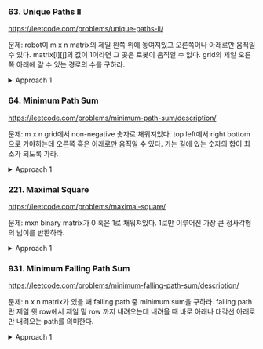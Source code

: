 

### 63. Unique Paths II

https://leetcode.com/problems/unique-paths-ii/

문제: robot이 m x n matrix의 제일 왼쪽 위에 놓여져있고 오른쪽이나 아래로만 움직일 수 있다. matrix[i][j]의 값이 1이라면 그 곳은 로봇이 움직일 수 없다. grid의 제일 오른쪽 아래에 갈 수 있는 경로의 수를 구하라.



<details><summary>Approach 1</summary>

```
dp(i, j): Number of the unique paths from (0, 0) to (i, j)
dp(i, j) is 
- 0 if (i, j) is out of the grid
- 0 if (i, j) is an obstacle
- 1 if (i, j) is the top-left corner
- dp(i-1, j) + dp(i, j-1) otherwise
```


top down

```python
    def uniquePathsWithObstacles(self, obstacleGrid: List[List[int]]) -> int:
        m, n = len(obstacleGrid), len(obstacleGrid[0])
        if  obstacleGrid[0][0] == 1:  # 이 부분을 빠뜨리지 말자. 답도 틀리고 수행 시간도 길어진다.
            return 0

        @lru_cache(maxsize=None)
        def getPathHelper(i, j):
            if i == 0 and j == 0:
                return 1
            if not (0 <= i < m and 0 <= j < n):
                return 0
            if obstacleGrid[i][j] == 1:
                return 0
            return getPathHelper(i-1, j) + getPathHelper(i, j-1)
        return getPathHelper(m-1, n-1)
```

bottom up

```python
    def uniquePathsWithObstacles(self, obstacleGrid: List[List[int]]) -> int:
        m, n = len(obstacleGrid), len(obstacleGrid[0])
        if  obstacleGrid[0][0] == 1:  # 이 부분을 빠뜨리지 말자. 답도 틀리고 수행 시간도 길어진다.
            return 0

        prev_row = [0] * n
        prev_row[0] = 1

        for i in range(m):
            cur_row = [0] * n
            for j in range(n):
                if obstacleGrid[i][j] == 1:
                    cur_row[j] = 0
                    continue
                cur_row[j] = cur_row[j-1] + prev_row[j]
            prev_row = cur_row
        
        return prev_row[n-1]
```

</details>









### 64. Minimum Path Sum

https://leetcode.com/problems/minimum-path-sum/description/

문제: m x n grid에서 non-negative 숫자로 채워져있다. top left에서 right bottom으로 가야하는데 오른쪽 혹은 아래로만 움직일 수 있다. 가는 길에 있는 숫자의 합이 최소가 되도록 가라.



<details><summary>Approach 1</summary>

```
dp(i, j): The minimum sum of costs to reach (i, j) from the top left corner
dp(i, j) is 
 - grid[i][j] if i == 0 and j == 0
 - inf if (i, j) is out of the grid
 - min(dp(i-1, j), dp(i, j-1)) + grid[i][j] otherwise
```

- top down: recursion 방식. O(mn) / O(mn)    
- bottom up: iterative하게 하려면 하나의 row를 저장하면서 하는 방법이 있다. O(mn) / O(n)    
- optimization on space: bottom up을 하면서 original matrix에 업데이트하는 방법도 있다. O(mn) / O(1)


top down

```py
    def minPathSum(self, grid: List[List[int]]) -> int:
        m, n = len(grid), len(grid[0])

        @lru_cache(maxsize=None)
        def getPathHelper(i, j):
            if i == 0 and j == 0:
                return grid[i][j]
            if not (0 <= i < m and 0 <= j < n):
                return math.inf
            return min(getPathHelper(i-1, j), getPathHelper(i, j-1)) + grid[i][j]
        
        return getPathHelper(m-1, n-1)
```

bottom up with updating the original grid

```py
    def minPathSum(self, grid: List[List[int]]) -> int:
        m, n = len(grid), len(grid[0])

        for i in range(m):
            for j in range(n):
                if i == 0 and j == 0:
                    continue
                elif i == 0:
                    grid[i][j] = grid[i][j-1] + grid[i][j]
                elif j == 0:
                    grid[i][j] = grid[i-1][j] + grid[i][j]
                else:
                    grid[i][j] = min(grid[i-1][j], grid[i][j-1]) + grid[i][j]
        return grid[m-1][n-1]
```



</details>










### 221. Maximal Square

https://leetcode.com/problems/maximal-square/

문제: mxn binary matrix가 0 혹은 1로 채워져있다. 1로만 이루어진 가장 큰 정사각형의 넓이를 반환하라.


<details><summary>Approach 1</summary>

- 어떤 꼭지점 (i,j) 를 기준으로 왼쪽, 위, 왼쪽위 점들이 둘러싸는 점들이다.
- 왼쪽 점 (i, j-1), 위쪽 점 (i-1, j) 이 겹치는 부분은 현재 점을 기준으로도 연장될 수가 있다.
- 만약, 4, 4 라면 현재 점 기준으로 왼쪽 4개, 위쪽 4개를 더 포함할 수 있다는 건데, 제일 왼쪽 위 꼭지점은 아직 알 수 없다.
- (i-1, j-1) 도 만약 4라면 제일 왼쪽 위 꼭지점도 포함한다는 뜻이다. 왜나하면 바로 왼쪽 점인 (i, j-1) 과 동일하게 왼쪽으로 뻗어나가는데 한 칸 위까지 뻗어나가기 때문이다.

```
dp(i, j): matrix[i][j] 위치를 오른쪽 아래 꼭지점으로 두어서 왼쪽 위로 만들 수 있는 최대의 정사각형의 한 변 길이    
dp(i, j) = min(dp(i-1,j), dp(i,j-1), dp(i-1,j-1)) + 1 
```

이렇게 하면 dp로 풀이는 가능하고, 공간 최적화를 하려면 직전 row의 정보만 보관하면 된다.



```py
    def maximalSquare(self, matrix: List[List[str]]) -> int:
        n_row = len(matrix)
        n_col = len(matrix[0])
        
        prev_row = [0] * n_col
        cur_row = [0] * n_col

        max_side = 0

        for i in range(n_row):
            for j in range(n_col):
                if matrix[i][j] != '1':
                    continue
                if j == 0:
                    cur_row[j] = 1  # 여기서 max_side 업데이트 하지 않고 continue로 넘어가버려서 틀렸었다. 
                else:
                    cur_row[j] = min(cur_row[j-1], prev_row[j], prev_row[j-1]) + 1
                max_side = max(max_side, cur_row[j])
            prev_row = cur_row  # 밑에서 cur_row가 바라보는 객체를 다시 만들어주니까 deepcopy 없이 그냥 prev_row가 바라보는 객체만 바꿔주면 된다.
            cur_row = [0] * n_col
        
        return max_side * max_side
```

prev_row, cur_row 두 개를 쓰는 게 아니라 prev_row, left_value 이렇게 두 개를 쓰려고 해봤다.    
그런데 row를 오른쪽으로 이동하면서 prev_row의 자기 위치를 업데이트해야하는데 그렇게 하면 (i-1, j-1) 위치를 구하기가 어렵다.     
왜냐하면 prev_row[j-1]은 left_value와 동일하기 때문이다.    
그냥 row 두 개를 쓰자.   


</details>









### 931. Minimum Falling Path Sum


https://leetcode.com/problems/minimum-falling-path-sum/description/

문제: n x n matrix가 있을 때 falling path 중 minimum sum을 구하라. falling path란 제일 윗 row에서 제일 밑 row 까지 내려오는데 내려올 때 바로 아래나 대각선 아래로만 내려오는 path를 의미한다.

<details><summary>Approach 1</summary>

```
dp(i, j): minimum falliing path sum to get to matrix[i][j]
dp(i, j) = matrix[i][j] + min(dp(i-1, j-1), dp(i-1, j), dp(i-1, j+1))
```

grid 문제를 연속으로 푸니까 기본 문제는 똑같은 틀에서 벗어나질 않네.


이것도 마찬가지로 bottom up으로 할 수 있는데 O(N) space로 할 수 있다. 그냥 밑에 row부터 차례대로 올라오는 것이다. 결국 row 0 의 결괏값만 알면 되는 건데 이는 row 1의 결괏값만 필요하다.


```py
    def minFallingPathSum(self, matrix: List[List[int]]) -> int:
        n = len(matrix)

        @lru_cache(maxsize=None)
        def helper(i, j):
            if not (0 <= i < n and 0 <= j < n):
                return math.inf
            if i == 0:
                return matrix[i][j]
            return matrix[i][j] + min(helper(i-1, j-1), min(helper(i-1, j), helper(i-1, j+1)))
        
        res = math.inf
        for j in range(n):
            res = min(res, helper(n-1, j))
        return res
```

</details>


